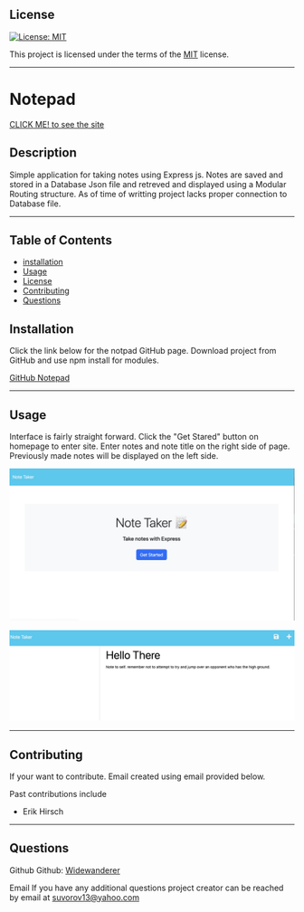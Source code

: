 ## License

[![License: MIT](https://img.shields.io/badge/License-MIT-yellow.svg)](https://opensource.org/licenses/MIT)

This project is licensed under the terms of the [MIT](https://opensource.org/licenses/MIT) license.

---

# Notepad
[CLICK ME! to see the site](https://notepad-trotz-fc1f6bad22f5.herokuapp.com/)



## Description

Simple application for taking notes using Express js. Notes are saved and stored in a Database Json file and retreved and displayed using a Modular Routing structure. As of time of writting project lacks proper connection to Database file. 





---

## Table of Contents

- [installation](#installation)
- [Usage](#usage)
- [License](#license)
- [Contributing](#contributing)
- [Questions](#questions)

## Installation

Click the link below for the notpad GitHub page. Download project from GitHub and use npm install for modules.

[GitHub Notepad](https://github.com/Widewanderer/Notepad)

---

## Usage

Interface is fairly straight forward. Click the "Get Stared" button on homepage to enter site. Enter notes and note title on the right side of page. Previously made notes will be displayed on the left side. 

![Notepad Homepage](./images/Notepad_home.png)

![Notepad Homepage](./images/Note_pic.png)

---

## Contributing

If your want to contribute. Email created using email provided below.

Past contributions include

- Erik Hirsch

---


## Questions

Github
Github: [Widewanderer](https://github.com/Widewanderer)

Email
If you have any additional questions project creator can be reached by email at [suvorov13@yahoo.com](mailto:suvorov13@yahoo.com)
